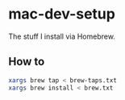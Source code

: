 
# mac-dev-setup
The stuff I install via Homebrew.

## How to 

```bash
xargs brew tap < brew-taps.txt
xargs brew install < brew.txt
```
